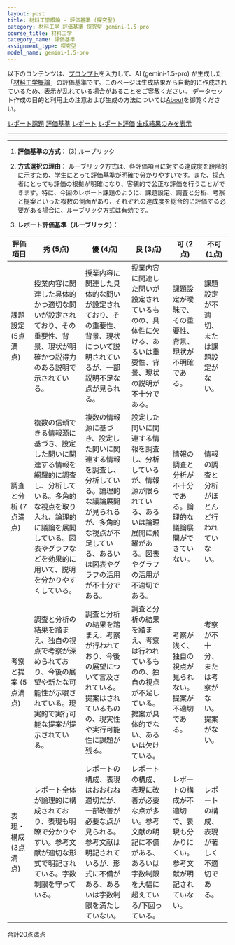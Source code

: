 ```yaml
---
layout: post
title: 材料工学概論 - 評価基準 (探究型)
category: 材料工学 評価基準 探究型 gemini-1.5-pro
course_title: 材料工学
category_name: 評価基準
assignment_type: 探究型
model_name: gemini-1.5-pro
---
```


以下のコンテンツは、[プロンプト](https://github.com/takedatoshiyuki/synthetic_assignments/tree/main/generated/材料工学/gemini-1.5-pro/prompt_評価基準-探究型.md)を入力して、AI (gemini-1.5-pro) が生成した「[材料工学概論](/contents/材料工学/)」の評価基準です。このページは生成結果から自動的に作成されているため、表示が乱れている場合があることをご容赦ください。
データセット作成の目的と利用上の注意および生成の方法については[About](/About)を御覧ください。

[レポート課題](../レポート課題-探究型)
[評価基準](../評価基準-探究型)
[レポート](../レポート-探究型)
[レポート評価](../レポート評価-探究型)
[生成結果のみを表示](https://github.com/takedatoshiyuki/synthetic_assignments/tree/main/generated/材料工学/gemini-1.5-pro/評価基準-探究型.md)
  

***
***
  
1. **評価基準の方式：** (3) ルーブリック

2. **方式選択の理由：** ルーブリック方式は、各評価項目に対する達成度を段階的に示すため、学生にとって評価基準が明確で分かりやすいです。また、採点者にとっても評価の根拠が明確になり、客観的で公正な評価を行うことができます。特に、今回のレポート課題のように、課題設定、調査と分析、考察と提案といった複数の側面があり、それぞれの達成度を総合的に評価する必要がある場合に、ルーブリック方式は有効です。

3. **レポート評価基準（ルーブリック）：**

| 評価項目 | 秀 (5点) | 優 (4点) | 良 (3点) | 可 (2点) | 不可 (1点) |
|---|---|---|---|---|---|
| 課題設定 (5点満点) | 授業内容に関連した具体的かつ適切な問いが設定されており、その重要性、背景、現状が明確かつ説得力のある説明で示されている。 | 授業内容に関連した具体的な問いが設定されており、その重要性、背景、現状について説明されているが、一部説明不足な点が見られる。 | 授業内容に関連した問いが設定されているものの、具体性に欠ける、あるいは重要性、背景、現状の説明が不十分である。 | 課題設定が曖昧で、その重要性、背景、現状が不明確である。 | 課題設定が不適切、または課題設定がない。 |
| 調査と分析 (7点満点) | 複数の信頼できる情報源に基づき、設定した問いに関連する情報を網羅的に調査し、分析している。多角的な視点を取り入れ、論理的に議論を展開している。図表やグラフなどを効果的に用いて、説明を分かりやすくしている。 | 複数の情報源に基づき、設定した問いに関連する情報を調査し、分析している。論理的な議論展開が見られるが、多角的な視点が不足している、あるいは図表やグラフの活用が不十分である。 | 設定した問いに関連する情報を調査し、分析しているが、情報源が限られている、あるいは論理展開に飛躍がある。図表やグラフの活用が不適切である。 | 情報の調査と分析が不十分である。論理的な議論展開ができていない。 | 情報の調査と分析がほとんど行われていない。 |
| 考察と提案 (5点満点) | 調査と分析の結果を踏まえ、独自の視点で考察が深められており、今後の展望や新たな可能性が示唆されている。現実的で実行可能な提案が提示されている。 | 調査と分析の結果を踏まえ、考察が行われており、今後の展望について言及されている。提案はされているものの、現実性や実行可能性に課題が残る。 | 調査と分析の結果を踏まえ、考察は行われているものの、独自の視点が不足している。提案が具体的でない、あるいは欠けている。 | 考察が浅く、独自の視点が見られない。提案が不適切である。 | 考察が不十分、または考察がない。提案がない。 |
| 表現・構成 (3点満点) | レポート全体が論理的に構成されており、表現も明瞭で分かりやすい。参考文献が適切な形式で明記されている。字数制限を守っている。 | レポートの構成、表現はおおむね適切だが、一部改善が必要な点が見られる。参考文献は明記されているが、形式に不備がある、あるいは字数制限を満たしていない。 | レポートの構成、表現に改善が必要な点が多い。参考文献の明記に不備がある、あるいは字数制限を大幅に超えている/下回っている。 | レポートの構成が不適切で、表現も分かりにくい。参考文献が明記されていない。 | レポートの構成、表現が著しく不適切である。 |


合計20点満点
